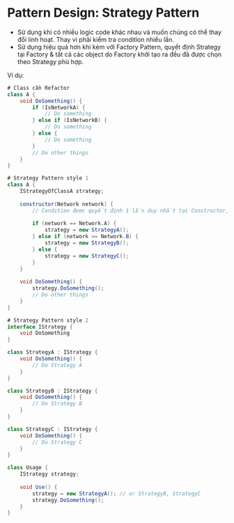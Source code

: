 # Pattern Design: Strategy Pattern

- Sử dụng khi có nhiều logic code khác nhau và muốn chúng có thể thay đổi linh hoạt. Thay vì phải kiểm tra condition nhiều lần.
- Sử dụng hiệu quả hơn khi kèm với Factory Pattern, quyết định Strategy tại Factory & tất cả các object do Factory khởi tạo ra đều đã được chọn theo Strategy phù hợp.

Ví dụ:
```csharp
# Class cần Refactor
class A {
    void DoSomething() {
        if (IsNetworkA) {
            // Do something
        } else if (IsNetworkB) {
            // Do something
        } else {
            // Do something
        }
        // Do other things
    }
}

# Strategy Pattern style 1
class A {
    IStrategyOfClassA strategy;
    
    constructor(Network network) {
        // Condition được quyết định 1 lần duy nhất tại Constructor, sau đó không cần quan tâm nữa
        
        if (network == Network.A) {
            strategy = new StrategyA();
        } else if (network == Network.B) {
            strategy = new StrategyB();
        } else {
            strategy = new StrategyC();
        }
    }
    
    void DoSomething() {
        strategy.DoSomething();
        // Do other things
    }
}

# Strategy Pattern style 2
interface IStrategy {
    void DoSomething
}

class StrategyA : IStrategy {
    void DoSomething() {
        // Do Strategy A
    }
}

class StrategyB : IStrategy {
    void DoSomething() {
        // Do Strategy B
    }
}

class StrategyC : IStrategy {
    void DoSomething() {
        // Do Strategy C
    }
}

class Usage {
    IStrategy strategy;
    
    void Use() {
        strategy = new StrategyA(); // or StrategyB, StrategyC
        strategy.DoSomething();
    }
}
```